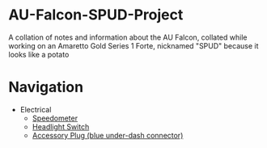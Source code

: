 # AU-Falcon-SPUD-Project
 A collation of notes and information about the AU Falcon, collated while working on an Amaretto Gold Series 1 Forte, nicknamed "SPUD" because it looks like a potato
 <!--TODO add a artists rendition lol-->

# Navigation

- Electrical
  - [Speedometer](./Electrical/Speedometer.md)
  - [Headlight Switch](./Electrical/HLSwitch.md)
  - [Accessory Plug (blue under-dash connector)](./Electrical/AccessoryPlug.md)
